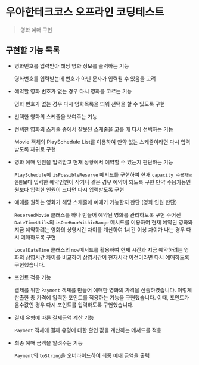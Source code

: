 # 우아한테크코스 오프라인 코딩테스트

> 영화 예매 구현

## 구현할 기능 목록

- 영화번호를 입력받아 해당 영화 정보를 출력하는 기능
    
    영화번호를 입력받는데 번호가 아닌 문자가 입력될 수 있음을 고려
    
- 예약할 영화 번호가 없는 경우 다시 영화를 고르는 기능

    영화 번호가 없는 경우 다시 영화목록을 띄워 선택을 할 수 있도록 구현
    
- 선택한 영화의 스케줄을 보여주는 기능
- 선택한 영화의 스케줄 중에서 잘못된 스케줄을 고를 때 다시 선택하는 기능

    Movie 객체의 PlaySchedule List를 이용하여 만약 없는 스케줄이라면 다시 입력받도록 재귀로 구현

- 영화 예매 인원을 입력받고 현재 상황에서 예약할 수 있는지 판단하는 기능

    `PlaySchedule`에 `isPossibleReserve` 메서드를 구현하여 현재 `capacity 수용가능인원`보다
    입력한 예약인원이 작거나 같은 경우 예약이 되도록 구현
    만약 수용가능인원보다 입력한 인원이 크다면 다시 입력받도록 구현

- 예매를 원하는 영화가 해당 스케줄에 예매가 가능한지 판단 (영화 인원 판단)

    `ReservedMovie` 클래스를 하나 만들어 예약된 영화를 관리하도록 구현
    주어진 `DateTimeUtils`의 `isOneHourWithinRange` 메서드를 이용하여 현재 예약된 영화와
    지금 예약하려는 영화의 상영시간 차이를 계산하여 1시간 이상 차이가 나는 경우 다시 예매하도록 구현
    
    `LocalDateTime` 클래스의 `now`메서드를 활용하여 현재 시간과 지금 예약하려는 영화의 상영시간 차이를 비교하여
    상영시간이 현재시각 이전이라면 다시 예매하도록 구현했습니다.
    
- 포인트 적용 기능

    결제를 위한 `Payment` 객체를 만들어 예매한 영화의 가격을 산출하였습니다.
    이렇게 산출한 총 가격에 입력한 포인트를 적용하는 기능을 구현했습니다.
    이때, 포인트가 음수값인 경우 다시 포인트를 입력하도록 구현했습니다.

- 결제 유형에 따른 결제금액 계산 기능

    `Payment` 객체에 결제 유형에 대한 할인 값을 계산하는 메서드를 적용
    
- 최종 예매 금액을 알려주는 기능

    `Payment`의 `toString`을 오버라이드하여 최종 예매 금액을 출력